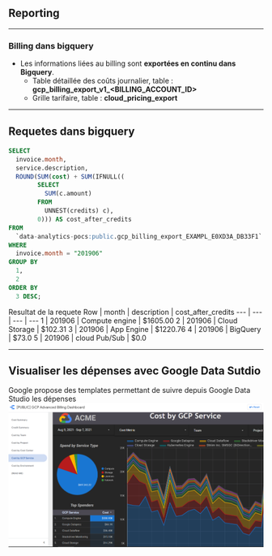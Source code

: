 ## Reporting

----

### Billing dans bigquery
* Les informations liées au billing sont <b>exportées en continu dans Bigquery</b>.
	* Table détaillée des coûts journalier, table : <b>gcp_billing_export_v1_<BILLING_ACCOUNT_ID></b>
	* Grille tarifaire, table : <b>cloud_pricing_export</b>
	

----

## Requetes dans bigquery
```sql
SELECT
  invoice.month,
  service.description,
  ROUND(SUM(cost) + SUM(IFNULL((
        SELECT
          SUM(c.amount)
        FROM
          UNNEST(credits) c),
        0))) AS cost_after_credits
FROM
  `data-analytics-pocs:public.gcp_billing_export_EXAMPL_E0XD3A_DB33F1`
WHERE
  invoice.month = "201906"
GROUP BY
  1,
  2
ORDER BY
  3 DESC;
```

Resultat de la requete
Row | month | description | cost_after_credits
--- | --- | --- | ---
1 | 201906 | Compute engine | $1605.00
2 | 201906 | Cloud Storage | $102.31
3 | 201906 | App Engine | $1220.76
4 | 201906 | BigQuery | $73.0
5 | 201906 | cloud Pub/Sub | $0.0

----

## Visualiser les dépenses avec Google Data Sutdio

Google propose des templates permettant de suivre depuis Google Data Studio les dépenses
![Data Studio](img/Billing-dashboard.png)
